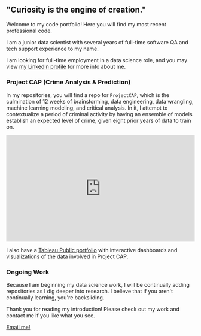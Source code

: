 ## "Curiosity is the engine of creation."

Welcome to my code portfolio! Here you will find my most recent professional code.

I am a junior data scientist with several years of full-time software QA and tech support experience to my name. 

I am looking for full-time employment in a data science role, and you may view [my LinkedIn profile](https://www.linkedin.com/in/frankserafine/) for more info about me.

### Project CAP (Crime Analysis & Prediction)

In my repositories, you will find a repo for `ProjectCAP`, which is the culmination of 12 weeks of brainstorming, data engineering, data wrangling, machine learning modeling, and critical analysis. In it, I attempt to contextualize a period of criminal activity by having an ensemble of models establish an expected level of crime, given eight prior years of data to train on.

<html><div style="position: relative; padding-bottom: 56.25%; height: 0;"><iframe src="https://www.loom.com/embed/ac4fc299da284e97834777db89726429" frameborder="0" webkitallowfullscreen mozallowfullscreen allowfullscreen style="position: absolute; top: 0; left: 0; width: 100%; height: 100%;"></iframe></div></html>

I also have a [Tableau Public portfolio](https://public.tableau.com/app/profile/frank.serafine) with interactive dashboards and visualizations of the data involved in Project CAP. 

### Ongoing Work

Because I am beginning my data science work, I will be continually adding repositories as I dig deeper into research. I believe that if you aren't continually learning, you're backsliding. 

Thank you for reading my introduction! Please check out my work and contact me if you like what you see.

[Email me!](mailto:theserafine@gmail.com)
